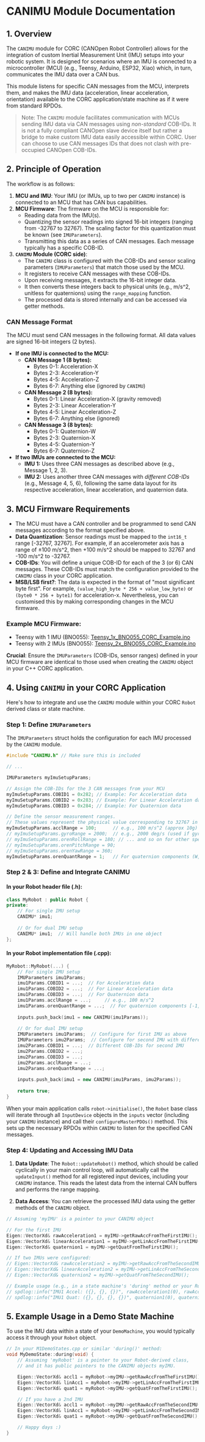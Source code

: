 # CANIMU Module Documentation

## 1. Overview

The `CANIMU` module for CORC (CANOpen Robot Controller) allows for the integration of custom Inertial Measurement Unit (IMU) setups into your robotic system. It is designed for scenarios where an IMU is connected to a microcontroller (MCU) (e.g., Teensy, Arduino, ESP32, Xiao) which, in turn, communicates the IMU data over a CAN bus.

This module listens for specific CAN messages from the MCU, interprets them, and makes the IMU data (acceleration, linear acceleration, orientation) available to the CORC application/state machine as if it were from standard RPDOs.

> Note: The `CANIMU` module facilitates communication with MCUs sending IMU data via CAN messages using *non-standard* COB-IDs. It is not a fully compliant CANOpen slave device itself but rather a bridge to make custom IMU data easily accessible within CORC. User can choose to use CAN messages IDs that does not clash with pre-occupied CANOpen COB-IDs.

## 2. Principle of Operation

The workflow is as follows:

1.  **MCU and IMU**: Your IMU (or IMUs, up to two per `CANIMU` instance) is connected to an MCU that has CAN bus capabilities.
2.  **MCU Firmware**: The firmware on the MCU is responsible for:
    *   Reading data from the IMU(s).
    *   Quantizing the sensor readings into signed 16-bit integers (ranging from -32767 to 32767). The scaling factor for this quantization must be known (see `IMUParameters`).
    *   Transmitting this data as a series of CAN messages. Each message typically has a specific COB-ID.
3.  **`CANIMU` Module (CORC side)**:
    *   The `CANIMU` class is configured with the COB-IDs and sensor scaling parameters (`IMUParameters`) that match those used by the MCU.
    *   It registers to receive CAN messages with these COB-IDs.
    *   Upon receiving messages, it extracts the 16-bit integer data.
    *   It then converts these integers back to physical units (e.g., m/s^2, unitless for quaternions) using the `range_mapping` function.
    *   The processed data is stored internally and can be accessed via getter methods.

### CAN Message Format

The MCU must send CAN messages in the following format. All data values are signed 16-bit integers (2 bytes).

*   **If one IMU is connected to the MCU:**
    *   **CAN Message 1 (8 bytes):**
        *   Bytes 0-1: Acceleration-X
        *   Bytes 2-3: Acceleration-Y
        *   Bytes 4-5: Acceleration-Z
        *   Bytes 6-7: Anything else (ignored by `CANIMU`)
    *   **CAN Message 2 (8 bytes):**
        *   Bytes 0-1: Linear Acceleration-X (gravity removed)
        *   Bytes 2-3: Linear Acceleration-Y
        *   Bytes 4-5: Linear Acceleration-Z
        *   Bytes 6-7: Anything else (ignored)
    *   **CAN Message 3 (8 bytes):**
        *   Bytes 0-1: Quaternion-W
        *   Bytes 2-3: Quaternion-X
        *   Bytes 4-5: Quaternion-Y
        *   Bytes 6-7: Quaternion-Z
*   **If two IMUs are connected to the MCU:**
    *   **IMU 1:** Uses three CAN messages as described above (e.g., Message 1, 2, 3).
    *   **IMU 2:** Uses another three CAN messages with *different COB-IDs* (e.g., Message 4, 5, 6), following the same data layout for its respective acceleration, linear acceleration, and quaternion data.

## 3. MCU Firmware Requirements

*   The MCU must have a CAN controller and be programmed to send CAN messages according to the format specified above.
*   **Data Quantization**: Sensor readings must be mapped to the `int16_t` range \[-32767, 32767\]. For example, if an accelerometer axis has a range of ±100 m/s^2, then +100 m/s^2 should be mapped to 32767 and -100 m/s^2 to -32767.
*   **COB-IDs**: You will define a unique COB-ID for each of the 3 (or 6) CAN messages. These COB-IDs must match the configuration provided to the `CANIMU` class in your CORC application.
*   **MSB/LSB first?**: The data is expected in the format of "most significant byte first". For example, `(value_high_byte * 256 + value_low_byte)` or `(byte0 * 256 + byte1)` for acceleration-x. Nevertheless, you can customised this by making corresponding changes in the MCU firmware. 

### Example MCU Firmware:

*   Teensy with 1 IMU (BNO055): [Teensy_1x_BNO055_CORC_Example.ino](https://github.com/MingruiSun2019/open_source_knee_orthosis/blob/master/firmware/Teensy_1x_BNO055_CORC_Example/Teensy_1x_BNO055_CORC_Example.ino)
*   Teensy with 2 IMUs (BNO055): [Teensy_2x_BNO055_CORC_Example.ino](https://github.com/MingruiSun2019/open_source_knee_orthosis/blob/master/firmware/Teensy_2x_BNO055_CORC_Example/Teensy_2x_BNO055_CORC_Example.ino)

**Crucial**: Ensure the `IMUParameters` (COB-IDs, sensor ranges) defined in your MCU firmware are identical to those used when creating the `CANIMU` object in your C++ CORC application.

## 4. Using `CANIMU` in your CORC Application

Here's how to integrate and use the `CANIMU` module within your CORC `Robot` derived class or state machine.

### Step 1: Define `IMUParameters`

The `IMUParameters` struct holds the configuration for each IMU processed by the `CANIMU` module.

```cpp
#include "CANIMU.h" // Make sure this is included

// ...

IMUParameters myImuSetupParams;

// Assign the COB-IDs for the 3 CAN messages from your MCU
myImuSetupParams.COBID1 = 0x282; // Example: For Acceleration data
myImuSetupParams.COBID2 = 0x283; // Example: For Linear Acceleration data
myImuSetupParams.COBID3 = 0x284; // Example: For Quaternion data

// Define the sensor measurement ranges.
// These values represent the physical value corresponding to 32767 in the int16_t message.
myImuSetupParams.acclRange = 100;      // e.g., 100 m/s^2 (approx 10g) for acceleration values
// myImuSetupParams.gyroRange = 2000;  // e.g., 2000 deg/s (used if gyro data was part of the messages)
// myImuSetupParams.orenRollRange = 180; // ... and so on for other specific orientation types if applicable
// myImuSetupParams.orenPitchRange = 90;
// myImuSetupParams.orenYawRange = 360;
myImuSetupParams.orenQuantRange = 1;   // For quaternion components (W, X, Y, Z), which are typically in the range [-1, 1]
```

### Step 2 & 3: Define and Integrate CANIMU

#### In your Robot header file (.h):
```cpp
class MyRobot : public Robot {
private:
    // For single IMU setup
    CANIMU* imu1;
    
    // Or for dual IMU setup
    CANIMU* imu1;  // Will handle both IMUs in one object
};
```

#### In your Robot implementation file (.cpp):
```cpp
MyRobot::MyRobot(...) {
    // For single IMU setup
    IMUParameters imu1Params;
    imu1Params.COBID1 = ...;  // For Acceleration data
    imu1Params.COBID2 = ...;  // For Linear Acceleration data
    imu1Params.COBID3 = ...;  // For Quaternion data
    imu1Params.acclRange = ...;     // e.g., 100 m/s^2
    imu1Params.orenQuantRange = ...;  // For quaternion components [-1, 1]
    
    inputs.push_back(imu1 = new CANIMU(imu1Params));
    
    // Or for dual IMU setup
    IMUParameters imu1Params;  // Configure for first IMU as above
    IMUParameters imu2Params;  // Configure for second IMU with different COB-IDs
    imu2Params.COBID1 = ...;  // Different COB-IDs for second IMU
    imu2Params.COBID2 = ...;
    imu2Params.COBID3 = ...;
    imu2Params.acclRange = ...;
    imu2Params.orenQuantRange = ...;
    
    inputs.push_back(imu1 = new CANIMU(imu1Params, imu2Params));
    
    return true;
}
```

When your main application calls `robot->initialise()`, the `Robot` base class will iterate through all `InputDevice` objects in the `inputs` vector (including your `CANIMU` instance) and call their `configureMasterPDOs()` method. This sets up the necessary RPDOs within `CANIMU` to listen for the specified CAN messages.

### Step 4: Updating and Accessing IMU Data

1.  **Data Update**: The `Robot::updateRobot()` method, which should be called cyclically in your main control loop, will automatically call the `updateInput()` method for all registered input devices, including your `CANIMU` instance. This reads the latest data from the internal CAN buffers and performs the range mapping.

2.  **Data Access**: You can retrieve the processed IMU data using the getter methods of the `CANIMU` object.

```cpp
// Assuming 'myIMU' is a pointer to your CANIMU object

// For the first IMU
Eigen::VectorXd& rawAcceleration1 = myIMU->getRawAccFromTheFirstIMU();       // Returns 3D vector (x,y,z)
Eigen::VectorXd& linearAcceleration1 = myIMU->getLinAccFromTheFirstIMU();  // Returns 3D vector (x,y,z)
Eigen::VectorXd& quaternion1 = myIMU->getQuatFromTheFirstIMU();          // Returns 4D vector (w,x,y,z)

// If two IMUs were configured:
// Eigen::VectorXd& rawAcceleration2 = myIMU->getRawAccFromTheSecondIMU();
// Eigen::VectorXd& linearAcceleration2 = myIMU->getLinAccFromTheSecondIMU();
// Eigen::VectorXd& quaternion2 = myIMU->getQuatFromTheSecondIMU();

// Example usage (e.g., in a state machine's 'during' method or your Robot's update logic):
// spdlog::info("IMU1 Accel: ({}, {}, {})", rawAcceleration1(0), rawAcceleration1(1), rawAcceleration1(2));
// spdlog::info("IMU1 Quat: ({}, {}, {}, {})", quaternion1(0), quaternion1(1), quaternion1(2), quaternion1(3));
```

## 5. Example Usage in a Demo State Machine

To use the IMU data within a state of your `DemoMachine`, you would typically access it through your `Robot` object.

```cpp
// In your M1DemoStates.cpp or similar 'during()' method:
void MyDemoState::during(void) {
    // Assuming 'myRobot' is a pointer to your Robot-derived class,
    // and it has public pointers to the CANIMU objects myIMU.

    Eigen::VectorXd& accl1 = myRobot->myIMU->getRawAccFromTheFirstIMU();
    Eigen::VectorXd& linAcc1 = myRobot->myIMU->getLinAccFromTheFirstIMU();
    Eigen::VectorXd& quat1 = myRobot->myIMU->getQuatFromTheFirstIMU();

    // If you have a 2nd IMU
    Eigen::VectorXd& accl1 = myRobot->myIMU->getRawAccFromTheSecondIMU();
    Eigen::VectorXd& linAcc1 = myRobot->myIMU->getLinAccFromTheSecondIMU();
    Eigen::VectorXd& quat1 = myRobot->myIMU->getQuatFromTheSecondIMU();

    // Happy days :)
}
```
